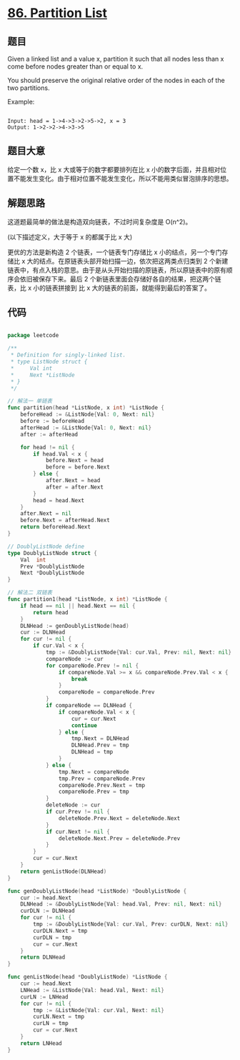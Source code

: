 # [86. Partition List](https://leetcode.com/problems/partition-list/)

## 题目

Given a linked list and a value x, partition it such that all nodes less than x come before nodes greater than or equal to x.

You should preserve the original relative order of the nodes in each of the two partitions.

Example:

```

Input: head = 1->4->3->2->5->2, x = 3
Output: 1->2->2->4->3->5

```


## 题目大意

给定一个数 x，比 x 大或等于的数字都要排列在比 x 小的数字后面，并且相对位置不能发生变化。由于相对位置不能发生变化，所以不能用类似冒泡排序的思想。

## 解题思路

这道题最简单的做法是构造双向链表，不过时间复杂度是 O(n^2)。

(以下描述定义，大于等于 x 的都属于比 x 大)

更优的方法是新构造 2 个链表，一个链表专门存储比 x 小的结点，另一个专门存储比 x 大的结点。在原链表头部开始扫描一边，依次把这两类点归类到 2 个新建链表中，有点入栈的意思。由于是从头开始扫描的原链表，所以原链表中的原有顺序会依旧被保存下来。最后 2 个新链表里面会存储好各自的结果，把这两个链表，比 x 小的链表拼接到 比 x 大的链表的前面，就能得到最后的答案了。




## 代码

```go

package leetcode

/**
 * Definition for singly-linked list.
 * type ListNode struct {
 *     Val int
 *     Next *ListNode
 * }
 */

// 解法一 单链表
func partition(head *ListNode, x int) *ListNode {
	beforeHead := &ListNode{Val: 0, Next: nil}
	before := beforeHead
	afterHead := &ListNode{Val: 0, Next: nil}
	after := afterHead

	for head != nil {
		if head.Val < x {
			before.Next = head
			before = before.Next
		} else {
			after.Next = head
			after = after.Next
		}
		head = head.Next
	}
	after.Next = nil
	before.Next = afterHead.Next
	return beforeHead.Next
}

// DoublyListNode define
type DoublyListNode struct {
	Val  int
	Prev *DoublyListNode
	Next *DoublyListNode
}

// 解法二 双链表
func partition1(head *ListNode, x int) *ListNode {
	if head == nil || head.Next == nil {
		return head
	}
	DLNHead := genDoublyListNode(head)
	cur := DLNHead
	for cur != nil {
		if cur.Val < x {
			tmp := &DoublyListNode{Val: cur.Val, Prev: nil, Next: nil}
			compareNode := cur
			for compareNode.Prev != nil {
				if compareNode.Val >= x && compareNode.Prev.Val < x {
					break
				}
				compareNode = compareNode.Prev
			}
			if compareNode == DLNHead {
				if compareNode.Val < x {
					cur = cur.Next
					continue
				} else {
					tmp.Next = DLNHead
					DLNHead.Prev = tmp
					DLNHead = tmp
				}
			} else {
				tmp.Next = compareNode
				tmp.Prev = compareNode.Prev
				compareNode.Prev.Next = tmp
				compareNode.Prev = tmp
			}
			deleteNode := cur
			if cur.Prev != nil {
				deleteNode.Prev.Next = deleteNode.Next
			}
			if cur.Next != nil {
				deleteNode.Next.Prev = deleteNode.Prev
			}
		}
		cur = cur.Next
	}
	return genListNode(DLNHead)
}

func genDoublyListNode(head *ListNode) *DoublyListNode {
	cur := head.Next
	DLNHead := &DoublyListNode{Val: head.Val, Prev: nil, Next: nil}
	curDLN := DLNHead
	for cur != nil {
		tmp := &DoublyListNode{Val: cur.Val, Prev: curDLN, Next: nil}
		curDLN.Next = tmp
		curDLN = tmp
		cur = cur.Next
	}
	return DLNHead
}

func genListNode(head *DoublyListNode) *ListNode {
	cur := head.Next
	LNHead := &ListNode{Val: head.Val, Next: nil}
	curLN := LNHead
	for cur != nil {
		tmp := &ListNode{Val: cur.Val, Next: nil}
		curLN.Next = tmp
		curLN = tmp
		cur = cur.Next
	}
	return LNHead
}

```